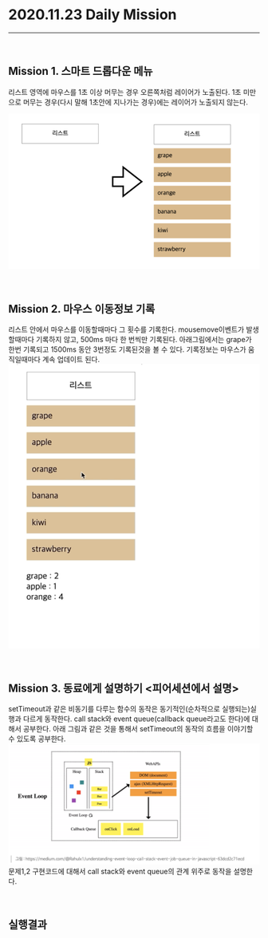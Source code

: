 # 2020.11.23 Daily Mission

---

<br>

## Mission 1. 스마트 드롭다운 메뉴

리스트 영역에 마우스를 1초 이상 머무는 경우 오른쪽처럼 레이어가 노출된다.
1초 미만으로 머무는 경우(다시 말해 1초안에 지나가는 경우)에는 레이어가 노출되지 않는다.

![mission 1 img](M1.png)

<br>

## Mission 2. 마우스 이동정보 기록

리스트 안에서 마우스를 이동할때마다 그 횟수를 기록한다.
mousemove이벤트가 발생할때마다 기록하지 않고, 500ms 마다 한 번씩만 기록된다.
아래그림에서는 grape가 한번 기록되고 1500ms 동안 3번정도 기록된것을 볼 수 있다.
기록정보는 마우스가 움직일때마다 계속 업데이트 된다.
![mission 2 img](M2.png)

<br>

## Mission 3. 동료에게 설명하기 <피어세션에서 설명>

setTimeout과 같은 비동기를 다루는 함수의 동작은 동기적인(순차적으로 실행되는)실행과 다르게 동작한다.
call stack와 event queue(callback queue라고도 한다)에 대해서 공부한다.
아래 그림과 같은 것을 통해서 setTimeout의 동작의 흐름을 이야기할 수 있도록 공부한다.
![mission 3 img](M3.png)
문제1,2 구현코드에 대해서 call stack와 event queue의 관계 위주로 동작을 설명한다.

<br>

## 실행결과
